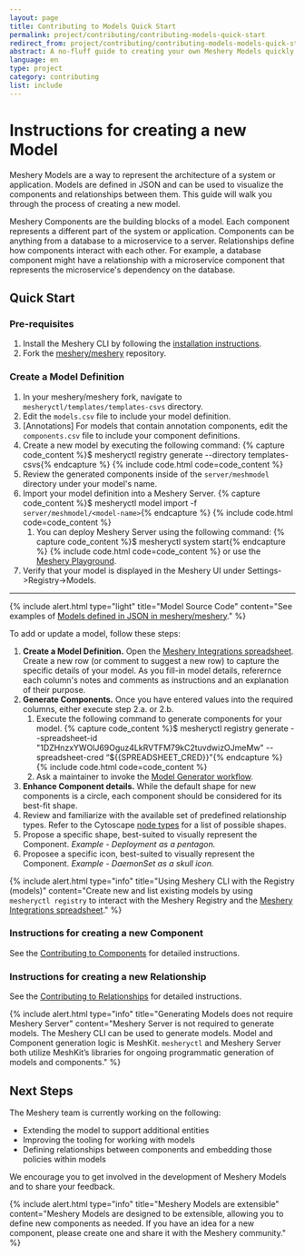 ```yaml
---
layout: page
title: Contributing to Models Quick Start
permalink: project/contributing/contributing-models-quick-start
redirect_from: project/contributing/contributing-models-models-quick-start/
abstract: A no-fluff guide to creating your own Meshery Models quickly.
language: en
type: project
category: contributing
list: include
---
```


# Instructions for creating a new Model
Meshery Models are a way to represent the architecture of a system or application. Models are defined in JSON and can be used to visualize the components and relationships between them. This guide will walk you through the process of creating a new model.

Meshery Components are the building blocks of a model. Each component represents a different part of the system or application. Components can be anything from a database to a microservice to a server. Relationships define how components interact with each other. For example, a database component might have a relationship with a microservice component that represents the microservice's dependency on the database.

## Quick Start

### Pre-requisites

1. Install the Meshery CLI by following the [installation instructions](https://docs.meshery.io/installation/).
1. Fork the [meshery/meshery](https://github.com/meshery/meshery) repository.

### Create a Model Definition

1. In your meshery/meshery fork, navigate to `mesheryctl/templates/templates-csvs` directory.
1. Edit the `models.csv` file to include your model definition.
1. [Annotations] For models that contain annotation components, edit the `components.csv` file to include your component definitions.
1. Create a new model by executing the following command:
{% capture code_content %}$ mesheryctl registry generate --directory templates-csvs{% endcapture %}
 {% include code.html code=code_content %}
1. Review the generated components inside of the `server/meshmodel` directory under your model's name.
1. Import your model definition into a Meshery Server.
{% capture code_content %}$ mesheryctl model import -f `server/meshmodel/<model-name>`{% endcapture %}
 {% include code.html code=code_content %}
   1. You can deploy Meshery Server using the following command:
   {% capture code_content %}$ mesheryctl system start{% endcapture %}
   {% include code.html code=code_content %}
   or use the [Meshery Playground](https://playground.meshery.io).
1. Verify that your model is displayed in the Meshery UI under Settings->Registry->Models.



-----



{% include alert.html type="light" title="Model Source Code" content="See examples of <a href='https://github.com/meshery/meshery/tree/master/server/meshmodel'>Models defined in JSON in meshery/meshery</a>." %}

To add or update a model, follow these steps:

1. **Create a Model Definition.** Open the <a href='https://docs.google.com/spreadsheets/d/1DZHnzxYWOlJ69Oguz4LkRVTFM79kC2tuvdwizOJmeMw/edit#'>Meshery Integrations spreadsheet</a>. Create a new row (or comment to suggest a new row) to capture the specific details of your model. As you fill-in model details, referernce each column's notes and comments as instructions and an explanation of their purpose.
2. **Generate Components.** Once you have entered values into the required columns, either execute step 2.a. or 2.b.
   1. Execute the following command to generate components for your model.
{% capture code_content %}$ mesheryctl registry generate --spreadsheet-id "1DZHnzxYWOlJ69Oguz4LkRVTFM79kC2tuvdwizOJmeMw" --spreadsheet-cred “${{SPREADSHEET_CRED}}"{% endcapture %}
 {% include code.html code=code_content %}
   1. Ask a maintainer to invoke the [Model Generator workflow](https://github.com/meshery/meshery/actions/workflows/model-generator.yml).
1. **Enhance Component details.** While the default shape for new components is a circle, each component should be considered for its best-fit shape.
2. Review and familiarize with the available set of predefined relationship types. Refer to the Cytoscape [node types](https://js.cytoscape.org/demos/node-types/) for a list of possible shapes.
3. Propose a specific shape, best-suited to visually represent the Component. _Example - Deployment as a pentagon._
4. Proposee a specific icon, best-suited to visually represent the Component. _Example - DaemonSet as a skull icon._

{% include alert.html type="info" title="Using Meshery CLI with the Registry (models)" content="Create new and list existing models by using <code>mesheryctl registry</code> to interact with the Meshery Registry and the <a href='https://docs.google.com/spreadsheets/d/1DZHnzxYWOlJ69Oguz4LkRVTFM79kC2tuvdwizOJmeMw/edit#'>Meshery Integrations spreadsheet</a>." %}

### Instructions for creating a new Component

See the [Contributing to Components]({{site.baseurl}}/project/contributing/contributing-components) for detailed instructions.

### Instructions for creating a new Relationship

See the [Contributing to Relationships]({{site.baseurl}}/project/contributing/contributing-relationships) for detailed instructions.

{% include alert.html type="info" title="Generating Models does not require Meshery Server" content="Meshery Server is not required to generate models. The Meshery CLI can be used to generate models. Model and Component generation logic is MeshKit. `mesheryctl` and Meshery Server both utilize MeshKit’s libraries for ongoing programmatic generation of models and components." %}


<!-- ### Instructions for Creating a New Connection

### Managed and Unmanaged Connections

Each Meshery Model can contain one more ConnectionDefinitions (files), each Definition representing one Connection, and also, (as a matter of convenience multiple Connections can be described in the same ConnectionDefinition file).

Connections can be:

1. a ConnectionDefinition based Meshery's [Connection Schema](https://github.com/meshery/schemas/) with hand-curated Connection attributes.
2. a custom ConnectionDefinition based Meshery's Connection Schema that references an existing Component within the same Model. -->

## Next Steps

The Meshery team is currently working on the following:

* Extending the model to support additional entities
* Improving the tooling for working with models
* Defining relationships between components and embedding those policies within models

We encourage you to get involved in the development of Meshery Models and to share your feedback.
  
  {% include alert.html type="info" title="Meshery Models are extensible" content="Meshery Models are designed to be extensible, allowing you to define new components as needed. If you have an idea for a new component, please create one and share it with the Meshery community." %}

